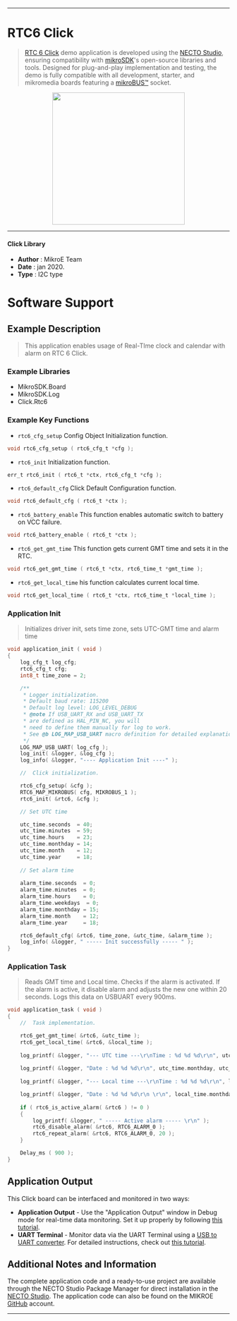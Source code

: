 
---
# RTC6 Click

> [RTC 6 Click](https://www.mikroe.com/?pid_product=MIKROE-948) demo application is developed using
the [NECTO Studio](https://www.mikroe.com/necto), ensuring compatibility with [mikroSDK](https://www.mikroe.com/mikrosdk)'s
open-source libraries and tools. Designed for plug-and-play implementation and testing, the demo is fully compatible with
all development, starter, and mikromedia boards featuring a [mikroBUS&trade;](https://www.mikroe.com/mikrobus) socket.

<p align="center">
  <img src="https://www.mikroe.com/?pid_product=MIKROE-948&image=1" height=300px>
</p>

---

#### Click Library

- **Author**        : MikroE Team
- **Date**          : jan 2020.
- **Type**          : I2C type

# Software Support

## Example Description

> This application enables usage of Real-TIme clock and calendar with alarm on RTC 6 Click.

### Example Libraries

- MikroSDK.Board
- MikroSDK.Log
- Click.Rtc6

### Example Key Functions

- `rtc6_cfg_setup` Config Object Initialization function. 
```c
void rtc6_cfg_setup ( rtc6_cfg_t *cfg );
``` 
 
- `rtc6_init` Initialization function. 
```c
err_t rtc6_init ( rtc6_t *ctx, rtc6_cfg_t *cfg );
```

- `rtc6_default_cfg` Click Default Configuration function. 
```c
void rtc6_default_cfg ( rtc6_t *ctx );
```

- `rtc6_battery_enable` This function enables automatic switch to battery on VCC failure. 
```c
void rtc6_battery_enable ( rtc6_t *ctx );
```
 
- `rtc6_get_gmt_time` This function gets current GMT time and sets it in the RTC. 
```c
void rtc6_get_gmt_time ( rtc6_t *ctx, rtc6_time_t *gmt_time );
```

- `rtc6_get_local_time` his function calculates current local time. 
```c
void rtc6_get_local_time ( rtc6_t *ctx, rtc6_time_t *local_time );
```

### Application Init

> Initializes driver init, sets time zone, sets UTC-GMT time and alarm time

```c
void application_init ( void )
{
    log_cfg_t log_cfg;
    rtc6_cfg_t cfg;
    int8_t time_zone = 2;

    /** 
     * Logger initialization.
     * Default baud rate: 115200
     * Default log level: LOG_LEVEL_DEBUG
     * @note If USB_UART_RX and USB_UART_TX 
     * are defined as HAL_PIN_NC, you will 
     * need to define them manually for log to work. 
     * See @b LOG_MAP_USB_UART macro definition for detailed explanation.
     */
    LOG_MAP_USB_UART( log_cfg );
    log_init( &logger, &log_cfg );
    log_info( &logger, "---- Application Init ----" );

    //  Click initialization.

    rtc6_cfg_setup( &cfg );
    RTC6_MAP_MIKROBUS( cfg, MIKROBUS_1 );
    rtc6_init( &rtc6, &cfg );

    // Set UTC time

    utc_time.seconds  = 40;
    utc_time.minutes  = 59;
    utc_time.hours    = 23;
    utc_time.monthday = 14;
    utc_time.month    = 12;
    utc_time.year     = 18;
    
    // Set alarm time
    
    alarm_time.seconds  = 0;
    alarm_time.minutes  = 0;
    alarm_time.hours    = 0;
    alarm_time.weekdays  = 0;
    alarm_time.monthday = 15;
    alarm_time.month    = 12;
    alarm_time.year     = 18;

    rtc6_default_cfg( &rtc6, time_zone, &utc_time, &alarm_time );
    log_info( &logger, " ----- Init successfully ----- " );
}
```

### Application Task

> Reads GMT time and Local time. Checks if the alarm is activated. 
> If the alarm is active, it disable alarm and adjusts the new one within 20 seconds.
> Logs this data on USBUART every 900ms.

```c
void application_task ( void )
{
    //  Task implementation.

    rtc6_get_gmt_time( &rtc6, &utc_time );
    rtc6_get_local_time( &rtc6, &local_time );
    
    log_printf( &logger, "--- UTC time ---\r\nTime : %d %d %d\r\n", utc_time.hours, utc_time.minutes, utc_time.seconds );
    
    log_printf( &logger, "Date : %d %d %d\r\n", utc_time.monthday, utc_time.month, utc_time.year );
    
    log_printf( &logger, "--- Local time ---\r\nTime : %d %d %d\r\n", local_time.hours, local_time.minutes, local_time.seconds );

    log_printf( &logger, "Date : %d %d %d\r\n \r\n", local_time.monthday, local_time.month, local_time.year );
    
    if ( rtc6_is_active_alarm( &rtc6 ) != 0 )
    {
        log_printf( &logger, " ----- Active alarm ----- \r\n" );
        rtc6_disable_alarm( &rtc6, RTC6_ALARM_0 );
        rtc6_repeat_alarm( &rtc6, RTC6_ALARM_0, 20 );
    }

    Delay_ms ( 900 );
}
```

## Application Output

This Click board can be interfaced and monitored in two ways:
- **Application Output** - Use the "Application Output" window in Debug mode for real-time data monitoring.
Set it up properly by following [this tutorial](https://www.youtube.com/watch?v=ta5yyk1Woy4).
- **UART Terminal** - Monitor data via the UART Terminal using
a [USB to UART converter](https://www.mikroe.com/click/interface/usb?interface*=uart,uart). For detailed instructions,
check out [this tutorial](https://help.mikroe.com/necto/v2/Getting%20Started/Tools/UARTTerminalTool).

## Additional Notes and Information

The complete application code and a ready-to-use project are available through the NECTO Studio Package Manager for 
direct installation in the [NECTO Studio](https://www.mikroe.com/necto). The application code can also be found on
the MIKROE [GitHub](https://github.com/MikroElektronika/mikrosdk_click_v2) account.

---
